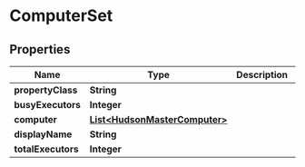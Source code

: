 

# ComputerSet


## Properties

Name | Type | Description | Notes
------------ | ------------- | ------------- | -------------
**propertyClass** | **String** |  |  [optional]
**busyExecutors** | **Integer** |  |  [optional]
**computer** | [**List&lt;HudsonMasterComputer&gt;**](HudsonMasterComputer.md) |  |  [optional]
**displayName** | **String** |  |  [optional]
**totalExecutors** | **Integer** |  |  [optional]



